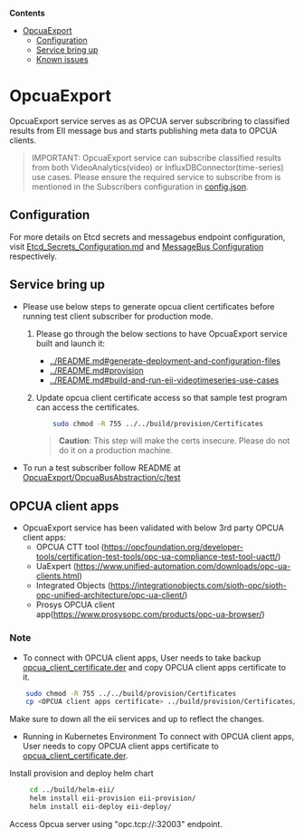**Contents**

- [OpcuaExport](#opcuaexport)
  - [Configuration](#configuration)
  - [Service bring up](#service-bring-up)
  - [Known issues](#known-issues)

# OpcuaExport

OpcuaExport service serves as as OPCUA server subscribring to classified results from EII message bus and starts publishing meta data to OPCUA clients.

> IMPORTANT:
> OpcuaExport service can subscribe classified results from both VideoAnalytics(video) or InfluxDBConnector(time-series) use cases. Please ensure the required service to subscribe from is mentioned in the Subscribers configuration in [config.json](config.json).

## Configuration

For more details on Etcd secrets and messagebus endpoint configuration, visit [Etcd_Secrets_Configuration.md](https://github.com/open-edge-insights/eii-core/blob/master/Etcd_Secrets_Configuration.md) and
[MessageBus Configuration](https://github.com/open-edge-insights/eii-core/blob/master/common/libs/ConfigMgr/README.md#interfaces) respectively.

## Service bring up

- Please use below steps to generate opcua client certificates before running test client subscriber for production mode.

    1. Please go through the below sections to have OpcuaExport
       service built and launch it:
        - [../README.md#generate-deployment-and-configuration-files](https://github.com/open-edge-insights/eii-core/blob/master/README.md#generate-deployment-and-configuration-files)
        - [../README.md#provision](https://github.com/open-edge-insights/eii-core/blob/master/README.md#provision)
        - [../README.md#build-and-run-eii-videotimeseries-use-cases](https://github.com/open-edge-insights/eii-core/blob/master/README.md#build-and-run-eii-videotimeseries-use-cases)

    2. Update opcua client certificate access so that sample test program
       can access the certificates.

        ```sh
            sudo chmod -R 755 ../../build/provision/Certificates
        ```

        > **Caution**: This step will make the certs insecure. Please do not do it on a production machine.

- To run a test subscriber follow README at [OpcuaExport/OpcuaBusAbstraction/c/test](OpcuaBusAbstraction/c/test)

## OPCUA client apps

- OpcuaExport service has been validated with below 3rd party OPCUA client apps:
  - OPCUA CTT tool (<https://opcfoundation.org/developer-tools/certification-test-tools/opc-ua-compliance-test-tool-uactt/>)
  - UaExpert (<https://www.unified-automation.com/downloads/opc-ua-clients.html>)
  - Integrated Objects (<https://integrationobjects.com/sioth-opc/sioth-opc-unified-architecture/opc-ua-client/>)
  - Prosys OPCUA client app(<https://www.prosysopc.com/products/opc-ua-browser/>)

### Note

* To connect with OPCUA client apps, User needs to take backup [opcua_client_certificate.der](../build/provision/Certificates/opcua/opcua_client_certificate.der) and copy OPCUA client apps certificate to it.

```sh
    sudo chmod -R 755 ../../build/provision/Certificates
    cp <OPCUA client apps certificate> ../build/provision/Certificates/opcua/opcua_client_certificate.der
```

Make sure to down all the eii services and up to reflect the changes.

- Running in Kubernetes Environment
To connect with OPCUA client apps, User needs to copy OPCUA client apps certificate to [opcua_client_certificate.der](../build/helm-eii/eii-provision/Certificates/opcua/opcua_client_certificate.der).

Install provision and deploy helm chart

```sh
     cd ../build/helm-eii/
     helm install eii-provision eii-provision/
     helm install eii-deploy eii-deploy/
```

Access Opcua server using "opc.tcp://<Host IP>:32003" endpoint.
